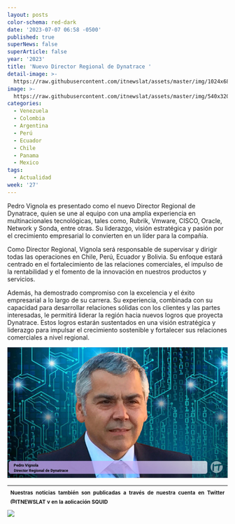 ```yaml
---
layout: posts
color-schema: red-dark
date: '2023-07-07 06:58 -0500'
published: true
superNews: false
superArticle: false
year: '2023'
title: 'Nuevo Director Regional de Dynatrace '
detail-image: >-
  https://raw.githubusercontent.com/itnewslat/assets/master/img/1024x680/Pedro-Vignola-g.jpg
image: >-
  https://raw.githubusercontent.com/itnewslat/assets/master/img/540x320/Pedro-Vignola-p.jpg
categories:
  - Venezuela
  - Colombia
  - Argentina
  - Perú
  - Ecuador
  - Chile
  - Panama
  - Mexico
tags:
  - Actualidad
week: '27'
---
```

Pedro Vignola es presentado como el nuevo Director Regional de Dynatrace, quien se une al equipo con una amplia experiencia en multinacionales tecnológicas, tales como, Rubrik, Vmware, CISCO, Oracle, Network y Sonda, entre otras.  Su liderazgo, visión estratégica y pasión por el crecimiento empresarial lo convierten en un líder para la compañía.

Como Director Regional, Vignola será responsable de supervisar y dirigir todas las operaciones en Chile, Perú, Ecuador y Bolivia. Su enfoque estará centrado en el fortalecimiento de las relaciones comerciales, el impulso de la rentabilidad y el fomento de la innovación en nuestros productos y servicios.

Además, ha demostrado compromiso con la excelencia y el éxito empresarial a lo largo de su carrera. Su experiencia, combinada con su capacidad para desarrollar relaciones sólidas con los clientes y las partes interesadas, le permitirá liderar la región hacia nuevos logros que proyecta Dynatrace.
Estos logros estarán sustentados en una visión estratégica y liderazgo para impulsar el crecimiento sostenible y fortalecer sus relaciones comerciales a nivel regional. 

![](https://raw.githubusercontent.com/itnewslat/assets/master/img/540x320/Pedro-Vignola-p.jpg)

<table style="height: 42px;" width="569">
<tbody>
<tr>
<td style="text-align: justify;"><sub><strong>Nuestras noticias también son publicadas a través de nuestra cuenta en Twitter <a href="https://twitter.com/itnewslat?lang=es">@ITNEWSLAT</a> y en la aplicación <a href="https://squidapp.co/en/">SQUID</a></strong></sub></td>
</tr>
</tbody>
</table>
<img src="https://tracker.metricool.com/c3po.jpg?hash=56f88a41e39ab42c063cc51676587a04"/>